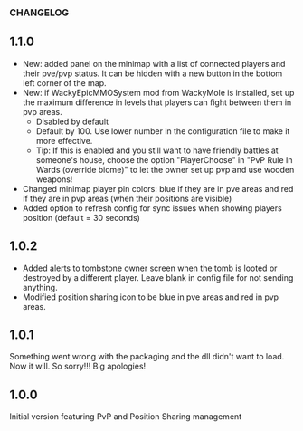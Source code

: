 ### CHANGELOG

## 1.1.0

* New: added panel on the minimap with a list of connected players and their pve/pvp status. It can be hidden with a new button in the bottom left corner of the map.
* New: if WackyEpicMMOSystem mod from WackyMole is installed, set up the maximum difference in levels that players can fight between them in pvp areas.
  * Disabled by default
  * Default by 100. Use lower number in the configuration file to make it more effective.
  * Tip: If this is enabled and you still want to have friendly battles at someone's house, choose the option "PlayerChoose" in "PvP Rule In Wards (override biome)" to let the owner set up pvp and use wooden weapons!
* Changed minimap player pin colors: blue if they are in pve areas and red if they are in pvp areas (when their positions are visible)
* Added option to refresh config for sync issues when showing players position (default = 30 seconds)

## 1.0.2

* Added alerts to tombstone owner screen when the tomb is looted or destroyed by a different player. Leave blank in config file for not sending anything.
* Modified position sharing icon to be blue in pve areas and red in pvp areas.

## 1.0.1

Something went wrong with the packaging and the dll didn't want to load. Now it will. So sorry!!! Big apologies!

## 1.0.0

Initial version featuring PvP and Position Sharing management